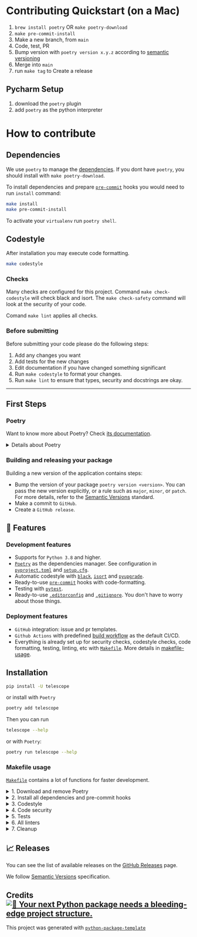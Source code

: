 # Contributing Quickstart (on a Mac)

1) `brew install poetry` OR `make poetry-download`
2) `make pre-commit-install`
3) Make a new branch, from `main`
4) Code, test, PR
5) Bump version with `poetry version x.y.z` according to [semantic versioning](https://semver.org/)
6) Merge into `main`
7) run `make tag` to Create a release

## Pycharm Setup

1) download the `poetry` plugin
2) add `poetry` as the python interpreter

# How to contribute

## Dependencies

We use `poetry` to manage the [dependencies](https://github.com/python-poetry/poetry). If you dont have `poetry`, you
should install with `make poetry-download`.

To install dependencies and prepare [`pre-commit`](https://pre-commit.com/) hooks you would need to run `install` command:

```bash
make install
make pre-commit-install
```

To activate your `virtualenv` run `poetry shell`.

## Codestyle

After installation you may execute code formatting.

```bash
make codestyle
```

### Checks

Many checks are configured for this project. Command `make check-codestyle` will check black and isort.
The `make check-safety` command will look at the security of your code.

Comand `make lint` applies all checks.

### Before submitting

Before submitting your code please do the following steps:

1. Add any changes you want
1. Add tests for the new changes
1. Edit documentation if you have changed something significant
1. Run `make codestyle` to format your changes.
1. Run `make lint` to ensure that types, security and docstrings are okay.

---
## First Steps 

### Poetry

Want to know more about Poetry? Check [its documentation](https://python-poetry.org/docs/).

<details>
<summary>Details about Poetry</summary>
<p>

Poetry's [commands](https://python-poetry.org/docs/cli/#commands) are very intuitive and easy to learn, like:

- `poetry add numpy@latest`
- `poetry run pytest`

etc
</p>
</details>

### Building and releasing your package

Building a new version of the application contains steps:

- Bump the version of your package `poetry version <version>`. You can pass the new version explicitly, or a rule such as `major`, `minor`, or `patch`. For more details, refer to the [Semantic Versions](https://semver.org/) standard.
- Make a commit to `GitHub`.
- Create a `GitHub release`.

## 🚀 Features

### Development features

- Supports for `Python 3.8` and higher.
- [`Poetry`](https://python-poetry.org/) as the dependencies manager. See configuration in [`pyproject.toml`](https://github.com/telescope/telescope/blob/main/pyproject.toml) and [`setup.cfg`](https://github.com/telescope/telescope/blob/master/setup.cfg).
- Automatic codestyle with [`black`](https://github.com/psf/black), [`isort`](https://github.com/timothycrosley/isort) and [`pyupgrade`](https://github.com/asottile/pyupgrade).
- Ready-to-use [`pre-commit`](https://pre-commit.com/) hooks with code-formatting.
- Testing with [`pytest`](https://docs.pytest.org/en/latest/).
- Ready-to-use [`.editorconfig`](https://github.com/telescope/telescope/blob/main/.editorconfig) and [`.gitignore`](https://github.com/telescope/telescope/blob/master/.gitignore). You don't have to worry about those things.

### Deployment features

- `GitHub` integration: issue and pr templates.
- `Github Actions` with predefined [build workflow](https://github.com/telescope/telescope/blob/main/.github/workflows/cicd.yml) as the default CI/CD.
- Everything is already set up for security checks, codestyle checks, code formatting, testing, linting, etc with [`Makefile`](https://github.com/telescope/telescope/blob/main/Makefile#L89). More details in [makefile-usage](#makefile-usage).

## Installation

```bash
pip install -U telescope
```

or install with `Poetry`

```bash
poetry add telescope
```

Then you can run

```bash
telescope --help
```

or with `Poetry`:

```bash
poetry run telescope --help
```

### Makefile usage

[`Makefile`](https://github.com/telescope/telescope/blob/main/Makefile) contains a lot of functions for faster development.

<details>
<summary>1. Download and remove Poetry</summary>
<p>

To download and install Poetry run:

```bash
make poetry-download
```

To uninstall

```bash
make poetry-remove
```

</p>
</details>

<details>
<summary>2. Install all dependencies and pre-commit hooks</summary>
<p>

Install requirements:

```bash
make install
```

Pre-commit hooks coulb be installed after `git init` via

```bash
make pre-commit-install
```

</p>
</details>

<details>
<summary>3. Codestyle</summary>
<p>

Automatic formatting uses `pyupgrade`, `isort` and `black`.

```bash
make codestyle

# or use synonym
make formatting
```

Codestyle checks only, without rewriting files:

```bash
make check-codestyle
```

> Note: `check-codestyle` uses `isort` and `black` library
</details>

<details>
<summary>4. Code security</summary>
<p>

```bash
make check-safety
```

This command launches `Poetry` integrity checks as well as identifies security issues with `Safety` and `Bandit`.

```bash
make check-safety
```

</p>
</details>

<details>
<summary>5. Tests</summary>
<p>

Run `pytest`

```bash
make test
```

</p>
</details>

<details>
<summary>6. All linters</summary>
<p>

Of course there is a command to ~~rule~~ run all linters in one:

```bash
make lint
```

the same as:

```bash
make test && make check-codestyle && make check-safety
```

</p>
</details>

<details>
<summary>7. Cleanup</summary>
<p>
Delete pycache files

```bash
make pycache-remove
```

Remove package build

```bash
make build-remove
```

Or to remove pycache, build and docker image run:

```bash
make clean-all
```

</p>
</details>

## 📈 Releases

You can see the list of available releases on the [GitHub Releases](https://github.com/telescope/telescope/releases) page.

We follow [Semantic Versions](https://semver.org/) specification.

## Credits [![🚀 Your next Python package needs a bleeding-edge project structure.](https://img.shields.io/badge/python--package--template-%F0%9F%9A%80-brightgreen)](https://github.com/TezRomacH/python-package-template)

This project was generated with [`python-package-template`](https://github.com/TezRomacH/python-package-template)
